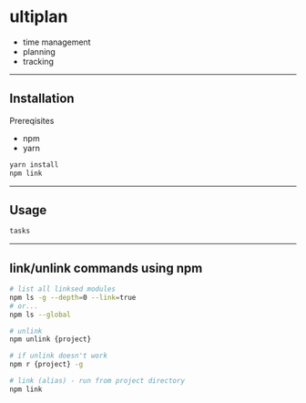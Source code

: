 # ultiplan

- time management
- planning
- tracking

---

## Installation

Prereqisites

- npm
- yarn


```sh
yarn install
npm link
```

---

## Usage

```sh
tasks
```

---

## link/unlink commands using npm
```sh
# list all linksed modules
npm ls -g --depth=0 --link=true
# or...
npm ls --global

# unlink
npm unlink {project}

# if unlink doesn't work
npm r {project} -g

# link (alias) - run from project directory
npm link

```
